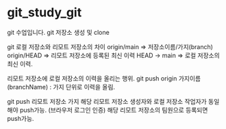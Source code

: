 # git_study_git
git 수업입니다. 
git 저장소 생성 및 clone

git 로컬 저장소와 리모트 저장소의 차이
origin/main => 저장소이름/가지(branch)
origin/HEAD => 리모트 저장소에 등록된 최신 이력
HEAD -> main => 로컬 저장소의 최신 이력.


리모트 저장소에 로컬 저장소의 이력을 올리는 행위.
git push origin 가지이름(branchName) : 가지 단위로 이력을 올림.

git push 리모트 저장소 가지
    해당 리모트 저장소 생성자와 로컬 저장소 작업자가 동일해야 push가능.
    (브라우저 로그인 인증)
    해당 리모트 저장소의 팀원으로 등록되면 push가능.